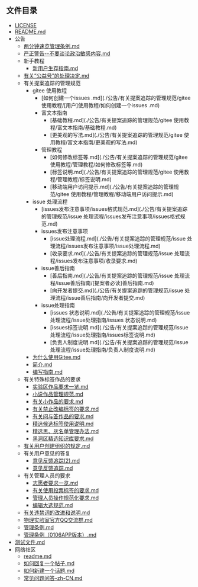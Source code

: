 ## 文件目录

- [LICENSE](./LICENSE)
- [README.md](./README.md)
- 公告
  - [两分钟速览管理条例.md](./公告/两分钟速览管理条例.md)
  - [严正警告--不要谈论政治敏感内容.md](./公告/严正警告--不要谈论政治敏感内容.md)
  - 新手教程
    - [新用户生存指南.md](./公告/新手教程/新用户生存指南.md)
  - [有关“公益号”的处理决定.md](./公告/有关“公益号”的处理决定.md)
  - 有关提案追踪的管理规范
    - gitee 使用教程
      - [如何创建一个issues .md](./公告/有关提案追踪的管理规范/gitee 使用教程/[用户]使用教程/如何创建一个issues .md)
      - 富文本指南
        - [基础教程.md](./公告/有关提案追踪的管理规范/gitee 使用教程/富文本指南/基础教程.md)
        - [更美观的写法.md](./公告/有关提案追踪的管理规范/gitee 使用教程/富文本指南/更美观的写法.md)
      - 管理教程
        - [如何修改标签等.md](./公告/有关提案追踪的管理规范/gitee 使用教程/管理教程/如何修改标签等.md)
        - [标签说明.md](./公告/有关提案追踪的管理规范/gitee 使用教程/管理教程/标签说明.md)
        - [移动端用户访问提示.md](./公告/有关提案追踪的管理规范/gitee 使用教程/管理教程/移动端用户访问提示.md)
    - issue 处理流程
      - [issues发布注意事项/issues格式规范.md](./公告/有关提案追踪的管理规范/issue 处理流程/issues发布注意事项/issues格式规范.md)
      - issues发布注意事项
        - [issue处理流程.md](./公告/有关提案追踪的管理规范/issue 处理流程/issues发布注意事项/issue处理流程.md)
        - [收录要求.md](./公告/有关提案追踪的管理规范/issue 处理流程/issues发布注意事项/收录要求.md)
      - issue善后指南
        - [善后指南.md](./公告/有关提案追踪的管理规范/issue 处理流程/issue善后指南/[提案者必读]善后指南.md)
        - [向开发者提交.md](./公告/有关提案追踪的管理规范/issue 处理流程/issue善后指南/向开发者提交.md)
      - issue处理指南
        - [issues 状态说明.md](./公告/有关提案追踪的管理规范/issue 处理流程/issue处理指南/issues 状态说明.md)
        - [issues标签说明.md](./公告/有关提案追踪的管理规范/issue 处理流程/issue处理指南/issues标签说明.md)
        - [负责人制度说明.md](./公告/有关提案追踪的管理规范/issue 处理流程/issue处理指南/负责人制度说明.md)
    - [为什么使用Gitee.md](./公告/有关提案追踪的管理规范/为什么使用Gitee.md)
    - [简介.md](./公告/有关提案追踪的管理规范/简介.md)
    - [编写指南.md](./公告/有关提案追踪的管理规范/编写指南.md)
  - 有关特殊标签作品的要求
    - [实验区作品要求一览.md](./公告/有关特殊标签作品的要求/实验区作品要求一览.md)
    - [小说作品管理规范.md](./公告/有关特殊标签作品的要求/小说作品管理规范.md)
    - [有关小作品的要求.md](./公告/有关特殊标签作品的要求/有关小作品的要求.md)
    - [有关禁止改编标签的要求.md](./公告/有关特殊标签作品的要求/有关禁止改编标签的要求.md)
    - [有关问与答作品的要求.md](./公告/有关特殊标签作品的要求/有关问与答作品的要求.md)
    - [精选候选标签使用说明.md](./公告/有关特殊标签作品的要求/精选候选标签使用说明.md)
    - [精选黑、灰名单管理办法.md](./公告/有关特殊标签作品的要求/精选黑、灰名单管理办法.md)
    - [黑洞区精选知识库要求.md](./公告/有关特殊标签作品的要求/黑洞区精选知识库要求.md)
  - [有关用户创建组织的规定.md](./公告/有关用户创建组织的规定.md)
  - 有关用户意见的答复
    - [意见反馈追踪(2).md](./公告/有关用户意见的答复/意见反馈追踪(2).md)
    - [意见反馈追踪.md](./公告/有关用户意见的答复/意见反馈追踪.md)
  - 有关管理人员的要求
    - [志愿者要求一览.md](./公告/有关管理人员的要求/志愿者要求一览.md)
    - [有关使用投票标签的要求.md](./公告/有关管理人员的要求/有关使用投票标签的要求.md)
    - [管理人员操作规范化要求.md](./公告/有关管理人员的要求/管理人员操作规范化要求.md)
    - [编辑大选规范.md](./公告/有关管理人员的要求/编辑大选规范.md)
  - [有关违禁词的改进和说明.md](./公告/有关违禁词的改进和说明.md)
  - [物理实验室官方QQ交流群.md](./公告/物理实验室官方QQ交流群.md)
  - [管理条例.md](./公告/管理条例.md)
  - [管理条例（0106APP版本）.md](./公告/管理条例（0106APP版本）.md)
- [测试文件.md](./测试文件.md)
- 网络社区
  - [readme.md](./网络社区/readme.md)
  - [如何回复一个帖子.md](./网络社区/如何回复一个帖子.md)
  - [如何新建一个话题.md](./网络社区/如何新建一个话题.md)
  - [常见问题问答-zh-CN.md](./网络社区/常见问题问答-zh-CN.md)
